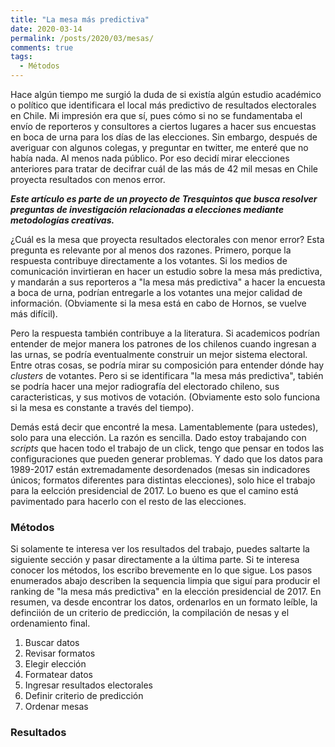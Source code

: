 ```yaml
---
title: "La mesa más predictiva"
date: 2020-03-14
permalink: /posts/2020/03/mesas/
comments: true
tags:
  - Métodos
---
```



Hace algún tiempo me surgió la duda de si existía algún estudio académico o político que identificara el local más predictivo de resultados electorales en Chile. Mi impresión era que sí, pues cómo si no se fundamentaba el envío de reporteros y consultores a ciertos lugares a hacer sus encuestas en boca de urna para los días de las elecciones. Sin embargo, después de averiguar con algunos colegas, y preguntar en twitter, me enteré que no había nada. Al menos nada público. Por eso decidí mirar elecciones anteriores para tratar de decifrar cuál de las más de 42 mil mesas en Chile proyecta resultados con menos error.

***Este artículo es parte de un proyecto de Tresquintos que busca resolver preguntas de investigación relacionadas a elecciones mediante metodologías creativas.***

¿Cuál es la mesa que proyecta resultados electorales con menor error? Esta pregunta es relevante por al menos dos razones. Primero, porque la respuesta contribuye directamente a los votantes. Si los medios de comunicación invirtieran en hacer un estudio sobre la mesa más predictiva, y mandarán a sus reporteros a "la mesa más predictiva" a hacer la encuesta a boca de urna, podrían entregarle a los votantes una mejor calidad de información. (Obviamente si la mesa está en cabo de Hornos, se vuelve más difícil).

Pero la respuesta también contribuye a la literatura. Si academicos podrían entender de mejor manera los patrones de los chilenos cuando ingresan a las urnas, se podría eventualmente construir un mejor sistema electoral. Entre otras cosas, se podría mirar su composición para entender dónde hay *clusters* de votantes. Pero si se identificara "la mesa más predictiva", tabién se podría hacer una mejor radiografía del electorado chileno, sus caracteristicas, y sus motivos de votación. (Obviamente esto solo funciona si la mesa es constante a través del tiempo).

Demás está decir que encontré la mesa. Lamentablemente (para ustedes), solo para una elección. La razón es sencilla. Dado estoy trabajando con *scripts* que hacen todo el trabajo de un click, tengo que pensar en todos las configuraciones que pueden generar problemas. Y dado que los datos para 1989-2017 están extremadamente desordenados (mesas sin indicadores únicos; formatos diferentes para distintas elecciones), solo hice el trabajo para la eelcción presidencial de 2017. Lo bueno es que el camino está pavimentado para hacerlo con el resto de las elecciones.


### Métodos

Si solamente te interesa ver los resultados del trabajo, puedes saltarte la siguiente sección y pasar directamente a la última parte. Si te interesa conocer los métodos, los escribo brevemente en lo que sigue. Los pasos enumerados abajo describen la sequencia limpia que siguí para producir el ranking de "la mesa más predictiva" en la elección presidencial de 2017. En resumen, va desde encontrar los datos, ordenarlos en un formato leíble, la definciión de un criterio de predicción, la compilación de nesas y el ordenamiento final.

1. Buscar datos
2. Revisar formatos
3. Elegir elección
4. Formatear datos
5. Ingresar resultados electorales
6. Definir criterio de predicción
7. Ordenar mesas

### Resultados
